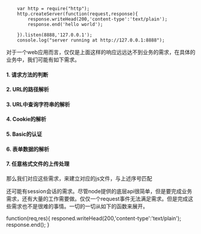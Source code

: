 ```
    var http = require("http");
    http.createServer(function(request,response){
        response.writeHead(200,'content-type':'text/plain');
        response.end('hello world');

    }).listen(8888,'127.0.0.1');
    console.log("server running at http://127.0.0.1:8888");
```
对于一个web应用而言，仅仅是上面这样的响应远远达不到业务的需求，在具体的业务中，我们可能有如下需求。

#### 1. 请求方法的判断
#### 2. URL的路径解析
#### 3. URL中查询字符串的解析
#### 4. Cookie的解析
#### 5. Basic的认证
#### 6. 表单数据的解析
#### 7. 任意格式文件的上传处理

那么我们对应这些需求，来建立对应的js文件，与上述序号匹配

还可能有session会话的需求。尽管node提供的底层api很简单，但是要完成业务需求，还有大量的工作需要做。仅仅一个request事件无法满足需求。但是完成这些需求也不是很难的事情。一切的一切从如下的函数来展开。

function(req,res){
    responed.writeHead(200,'content-type':'text/plain');
    response.end();
}